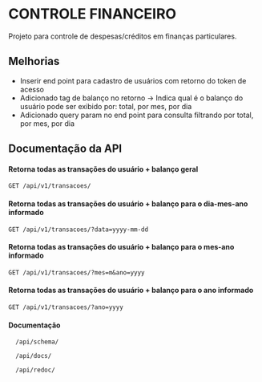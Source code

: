 # CONTROLE FINANCEIRO
Projeto para controle de despesas/créditos em finanças particulares.

## Melhorias
- Inserir end point para cadastro de usuários com retorno do token de acesso
- Adicionado tag de balanço no retorno -> Indica qual é o balanço do usuário pode ser exibido por: total, por mes, por dia
- Adicionado query param no end point para consulta filtrando por total, por mes, por dia

## Documentação da API

#### Retorna todas as transações do usuário + balanço geral

```http
GET /api/v1/transacoes/
```

#### Retorna todas as transações do usuário + balanço para o dia-mes-ano informado

```http
GET /api/v1/transacoes/?data=yyyy-mm-dd
```

#### Retorna todas as transações do usuário + balanço para o mes-ano informado

```http
GET /api/v1/transacoes/?mes=m&ano=yyyy
```

#### Retorna todas as transações do usuário + balanço para o ano informado

```http
GET /api/v1/transacoes/?ano=yyyy
```

#### Documentação

```http
  /api/schema/
```
```http
  /api/docs/
```
```http
  /api/redoc/
```

